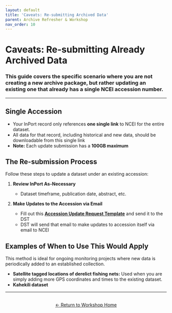 ```yaml
---
layout: default
title: 'Caveats: Re-submitting Archived Data'
parent: Archive Refresher & Workshop
nav_order: 10
---
```


# Caveats: Re-submitting Already Archived Data
### This guide covers the specific scenario where you are not creating a new archive package, but rather updating an existing one that already has a single NCEI accession number.

---

## Single Accession

* Your InPort record only references **one single link** to NCEI for the entire dataset.
* All data for that record, including historical and new data, should be downloadable from this single link
* **Note:** Each update submission has a **100GB maximum**

## The Re-submission Process

Follow these steps to update a dataset under an existing accession:

1.  **Review InPort As-Necessary**
    * Dataset timeframe, publication date, abstract, etc.

2.  **Make Updates to the Accession via Email**
    * Fill out this **[Accession Update Request Template](https://docs.google.com/document/d/1RaP-AS7OjsPqfHe57Tx0CAsznjjj090oU7KwOUOKvfQ/edit?usp=sharing)** and send it to the DST
    * DST will send that email to make updates to accession itself via email to NCEI

## Examples of When to Use This Would Apply

This method is ideal for ongoing monitoring projects where new data is periodically added to an established collection.

* **Satellite tagged locations of derelict fishing nets:** Used when you are simply adding more GPS coordinates and times to the existing dataset.
* **Kahekili dataset** 

---
<br>
<center>
<a href="{{ '/docs/Archive-Refresher&Workshop.html/' | relative_url }}" class="btn btn-custom fs-6 mb-4 mb-md-0">
  ← Return to Workshop Home
</a>
</center>